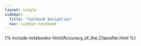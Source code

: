 ```yaml
---
layout: single
sidebar:
  title: "Textbook Navigation"
  nav: sidebar-textbook
---
```


{% include notebooks-html/Accuracy_of_the_Classifier.html %}
